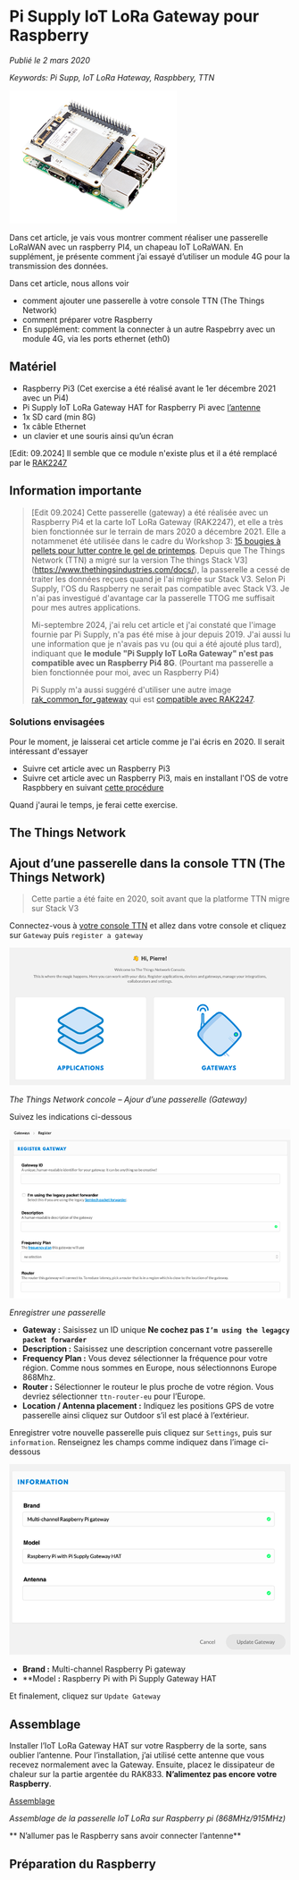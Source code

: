 # Pi Supply IoT LoRa Gateway pour Raspberry

*Publié le 2 mars 2020*

*Keywords: Pi Supp, IoT LoRa Hateway, Raspbbery, TTN*

![Pi Supply IoT LoRa Gateway](Assets/images/IoT-LoRa-Gateway-HAT.png "Pi Supply IoT LoRa Gateway")

Dans cet article, je vais vous montrer comment réaliser une passerelle LoRaWAN avec un raspberry PI4, un chapeau IoT LoRaWAN. En supplément, je présente comment j’ai essayé d’utiliser un module 4G pour la transmission des données.

Dans cet article, nous allons voir

* comment ajouter une passerelle à votre console TTN (The Things Network)
* comment préparer votre Raspberry
* En supplément: comment la connecter à un autre Raspebrry avec un module 4G, via les ports ethernet (eth0)

## Matériel

* Raspberry Pi3 (Cet exercise a été réalisé avant le 1er décembre 2021 avec un Pi4)
* Pi Supply IoT LoRa Gateway HAT for Raspberry Pi avec [l’antenne](https://uk.pi-supply.com/products/ipex-ufl-coil-spring-antenna-for-rak833?_pos=6&_sid=408b3db83&_ss=r)
* 1x SD card (min 8G)
* 1x câble Ethernet
* un clavier et une souris ainsi qu’un écran

[Edit: 09.2024] Il semble que ce module n'existe plus et il a été remplacé par le [RAK2247](https://uk.pi-supply.com/products/iot-lora-gateway-hat-for-raspberry-pi?lang=fr)

## Information importante

> [Edit 09.2024] Cette passerelle (gateway) a été réalisée avec un Raspberry Pi4 et la carte IoT LoRa Gateway (RAK2247), et elle a très bien fonctionnée sur le terrain de mars 2020 a décembre 2021. Elle a notammenet été utilisée dans le cadre du Workshop 3: [15 bougies à pellets pour lutter contre le gel de printemps](https://github.com/ecosensors/ecosensors/tree/main/Projets/Gel%20de%20printemps/La%20bougie%20%C3%A0%20pellets/Workshop%203%20-%20Version%202). Depuis que The Things Network (TTN) a migré sur la version The things Stack V3](https://www.thethingsindustries.com/docs/), la passerelle a cessé de traiter les données reçues quand je l'ai migrée sur Stack V3. Selon Pi Supply, l'OS du Raspberry ne serait pas compatible avec Stack V3. Je n'ai pas investigué d'avantage car la passerelle TTOG me suffisait pour mes autres applications.
>
> Mi-septembre 2024, j'ai relu cet article et j'ai constaté que l'image fournie par Pi Supply, n'a pas été mise à jour depuis 2019. J'ai aussi lu une information que je n'avais pas vu (ou qui a été ajouté plus tard), indiquant que **le module "Pi Supply IoT LoRa Gateway" n'est pas compatible avec un Raspberry Pi4 8G**. (Pourtant ma passerelle a bien fonctionnée pour moi, avec un Raspberry Pi4)
>
> Pi Supply m'a aussi suggéré d'utiliser une autre image [rak_common_for_gateway](https://github.com/RAKWireless/rak_common_for_gateway?tab=readme-ov-file) qui est [compatible avec RAK2247](https://github.com/RAKWireless/rak_common_for_gateway?tab=readme-ov-file#supported-platforms).

### Solutions envisagées

Pour le moment, je laisserai cet article comme je l'ai écris en 2020. Il serait intéressant d'essayer

* Suivre cet article avec un Raspberry Pi3
* Suivre cet article avec un Raspberry Pi3, mais en installant l'OS de votre Raspbbery en suivant [cette procédure](https://github.com/RAKWireless/rak_common_for_gateway?tab=readme-ov-file#installation-procedure)

Quand j'aurai le temps, je ferai cette exercise.

## The Things Network

## Ajout d’une passerelle dans la console TTN (The Things Network)

> Cette partie a été faite en 2020, soit avant que la platforme TTN migre sur Stack V3

Connectez-vous à [votre console TTN](https://console.cloud.thethings.network/) et allez dans votre console et cliquez sur `Gateway` puis `register a gateway`

![TTN console Gateway](Assets/images/ttn-concole.gif "TTN console Gateway")

*The Things Network concole – Ajour d’une passerelle (Gateway)*

Suivez les indications ci-dessous

![TTN console add Gateway](Assets/images/ttn-console-add-gateway.png "TTN console add Gateway")

*Enregistrer une passerelle*

* **Gateway :** Saisissez un ID unique **Ne cochez pas `I’m using the legagcy packet forwarder`**
* **Description :** Saisissez une description concernant votre passerelle
* **Frequency Plan :** Vous devez sélectionner la fréquence pour votre région. Comme nous sommes en Europe, nous sélectionnons Europe 868Mhz.
* **Router :** Sélectionner le routeur le plus proche de votre région. Vous devriez sélectionner `ttn-router-eu` pour l’Europe.
* **Location / Antenna placement :** Indiquez les positions GPS de votre passerelle ainsi cliquez sur Outdoor s’il est placé à l’extérieur.

Enregistrer votre nouvelle passerelle puis cliquez sur `Settings`, puis sur `information`. Renseignez les champs comme indiquez dans l’image ci-dessous

![TTN console Gateway Information](Assets/images/ttn-console-settings-information.png "TTN console Gateway Information")

* **Brand :** Multi-channel Raspberry Pi gateway
* **Model **:** Raspberry Pi with Pi Supply Gateway HAT

Et finalement, cliquez sur `Update Gateway`


## Assemblage

Installer l’IoT LoRa Gateway HAT sur votre Raspberry de la sorte, sans oublier l’antenne. Pour l’installation, j’ai utilisé cette antenne que vous recevez normalement avec la Gateway. Ensuite, placez le dissipateur de chaleur sur la partie argentée du RAK833. **N’alimentez pas encore votre Raspberry**.

[Assemblage](Assets/images/gatewayHat-assembled2-1.png "Assemblage")

*Assemblage de la passerelle IoT LoRa sur Raspberry pi (868MHz/915MHz)*

** N’allumer pas le Raspberry sans avoir connecter l’antenne**

## Préparation du Raspberry

